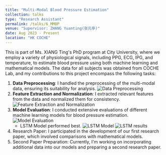 ```yaml
---
title: "Multi-Modal Blood Pressure Estimation"
collection: talks
type: "Research Assistant"
permalink: /talks/6_MMBP
venue: "Supervisor: ZHANG Yuanting(张元亭)"
date: Aug 2023 - Present
location: "HK COCHE"
---
```

This is part of Ms. XIANG Ting's PhD program at City University, where we employ a variety of physiological signals, including PPG, ECG, IPG, and temperature, to estimate blood pressure using both machine learning and mathematical models. The data for all subjects was obtained from COCHE Lab, and my contributions to this project encompass the following tasks:
1. **Data Preprocessing**: I handled the preprocessing of the multi-modal data, ensuring its suitability for analysis.
![Data Preprocessing](https://yanweijin.github.io/images/mmbp_preprocess.png)
2. **Feature Extraction and Normalization**: I extracted relevant features from the data and normalized them for consistency.
![Feature Extraction and Normalization](https://yanweijin.github.io/images/mmbp_features.png)
5. **Model Evaluation**: I conducted extensive evaluations of different machine learning models for blood pressure estimation.
![Model Evaluation](https://yanweijin.github.io/images/mmbp_mlresult.png)
   * LSTM Model performed best.
     ![LSTM Model](https://yanweijin.github.io/images/mmbp_lstm_sg.jpeg)
     ![LSTM results](https://yanweijin.github.io/images/mmbp_lstmresult.png)
7. Research Paper: I participated in the development of our first research paper, which involved comparisons with mathematical models.
8. Second Paper Preparation: Currently, I'm working on incorporating additional data into our models and preparing a second research paper.
